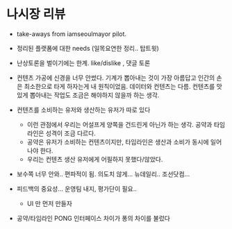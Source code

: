 # 나시장 리뷰

* take-aways from iamseoulmayor pilot.
- 정리된 플랫폼에 대한 needs (일목요연한 정리.. 탑트윗)
- 난상토론을 벌이기에는 한계. like/dislike , 댓글 토론
- 컨텐츠 가공에 신경을 너무 안썼다. 기계가 뽑아내는 것이 가장 아름답고 인간의 손은 최소한으로 타게 하자는게 내 원칙이었음.
   데이터와 컨텐츠는 다름. 
   컨텐츠를 맛있게 뽑아내는 작업도 조금은 해야하지 않을까 하는 생각.
- 컨텐츠를 소비하는 유저와 생산하는 유저가 따로 있다
    - 이런 관점에서 우리는 어설프게 양쪽을 건드린게 아닌가 하는 생각. 공약과 타임라인은 성격이 조금 다르다.
    - 공약은 유저가 소비하는 컨텐츠이지만, 타임라인은 생산과 소비가 동시에 일어나야 한다.
    - 우리는 컨텐츠 생산 유저에게 어필하지 못했다/않았다.
- 보수쪽 너무 안와.. 편파적이 됨. 의도치 않게... 뉴데일리.. 조선닷컴...
- 피드백의 중요성... 운영팀 내지, 평가단이 필요..
    - UI 만 먼저 만들자

- 공약/타임라인 PONG 인터페이스 차이가 퐁의 차이를 불렀다
